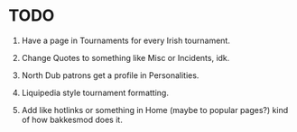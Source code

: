 # TODO

1. Have a page in Tournaments for every Irish tournament.

2. Change Quotes to something like Misc or Incidents, idk.

3. North Dub patrons get a profile in Personalities.

4. Liquipedia style tournament formatting.

5. Add like hotlinks or something in Home (maybe to popular pages?) kind of how bakkesmod does it.
